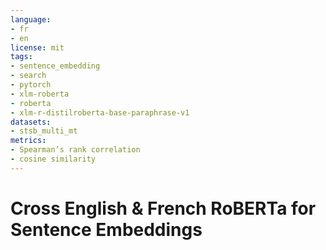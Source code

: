 ```yaml
---
language: 
- fr
- en
license: mit
tags:
- sentence_embedding
- search
- pytorch 
- xlm-roberta 
- roberta
- xlm-r-distilroberta-base-paraphrase-v1
datasets:
- stsb_multi_mt
metrics:
- Spearman’s rank correlation
- cosine similarity
---
```


# Cross English & French RoBERTa for Sentence Embeddings
